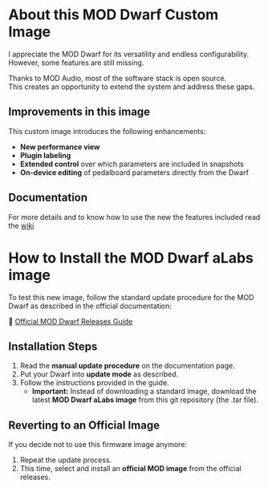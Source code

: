 # About this MOD Dwarf Custom Image

I appreciate the MOD Dwarf for its versatility and endless configurability.  
However, some features are still missing.  

Thanks to MOD Audio, most of the software stack is open source.  
This creates an opportunity to extend the system and address these gaps.  

## Improvements in this image

This custom image introduces the following enhancements:

- **New performance view**  
- **Plugin labeling**  
- **Extended control** over which parameters are included in snapshots  
- **On-device editing** of pedalboard parameters directly from the Dwarf  

## Documentation

For more details and to know how to use the new the features included read the [wiki](https://github.com/sejerpz/alabs-mod-custom-images/wiki/Welcome)

# How to Install the MOD Dwarf aLabs image

To test this new image, follow the standard update procedure for the MOD Dwarf as described in the official documentation:

🔗 [Official MOD Dwarf Releases Guide](https://wiki.mod.audio/wiki/Releases)

## Installation Steps

1. Read the **manual update procedure** on the documentation page.  
2. Put your Dwarf into **update mode** as described.  
3. Follow the instructions provided in the guide.  
   - **Important:** Instead of downloading a standard image, download the latest **MOD Dwarf aLabs image** from this git repository (the .tar file).

## Reverting to an Official Image

If you decide not to use this firmware image anymore:

1. Repeat the update process.  
2. This time, select and install an **official MOD image** from the official releases.

